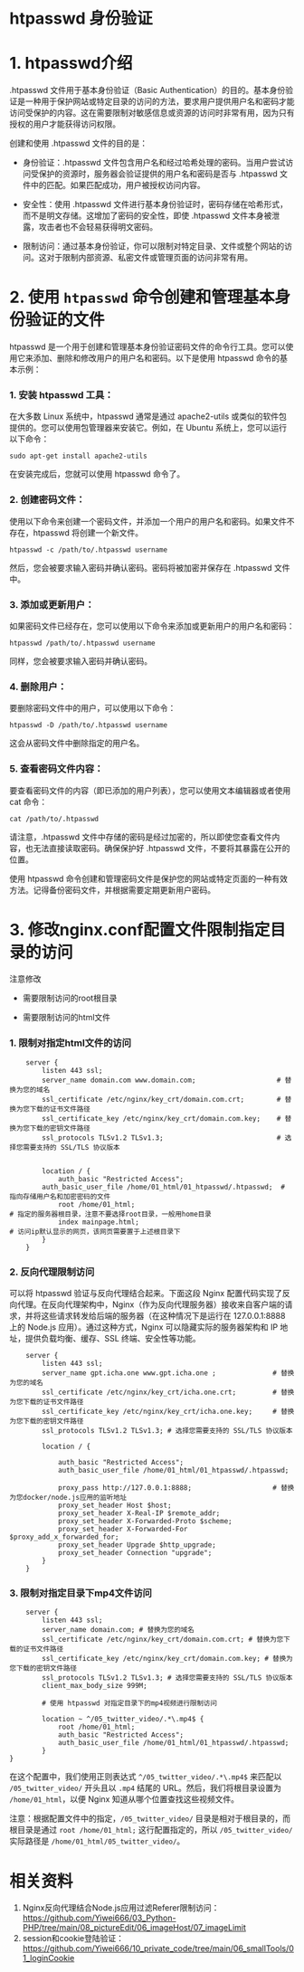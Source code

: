 # htpasswd 身份验证

# 1. htpasswd介绍

.htpasswd 文件用于基本身份验证（Basic Authentication）的目的。基本身份验证是一种用于保护网站或特定目录的访问的方法，要求用户提供用户名和密码才能访问受保护的内容。这在需要限制对敏感信息或资源的访问时非常有用，因为只有授权的用户才能获得访问权限。

创建和使用 .htpasswd 文件的目的是：

- 身份验证：.htpasswd 文件包含用户名和经过哈希处理的密码。当用户尝试访问受保护的资源时，服务器会验证提供的用户名和密码是否与 .htpasswd 文件中的匹配。如果匹配成功，用户被授权访问内容。

- 安全性：使用 .htpasswd 文件进行基本身份验证时，密码存储在哈希形式，而不是明文存储。这增加了密码的安全性，即使 .htpasswd 文件本身被泄露，攻击者也不会轻易获得明文密码。

- 限制访问：通过基本身份验证，你可以限制对特定目录、文件或整个网站的访问。这对于限制内部资源、私密文件或管理页面的访问非常有用。


# 2. 使用 `htpasswd` 命令创建和管理基本身份验证的文件


htpasswd 是一个用于创建和管理基本身份验证密码文件的命令行工具。您可以使用它来添加、删除和修改用户的用户名和密码。以下是使用 htpasswd 命令的基本示例：

### 1. 安装 htpasswd 工具：

在大多数 Linux 系统中，htpasswd 通常是通过 apache2-utils 或类似的软件包提供的。您可以使用包管理器来安装它。例如，在 Ubuntu 系统上，您可以运行以下命令：

```
sudo apt-get install apache2-utils
```

在安装完成后，您就可以使用 htpasswd 命令了。

### 2. 创建密码文件：

使用以下命令来创建一个密码文件，并添加一个用户的用户名和密码。如果文件不存在，htpasswd 将创建一个新文件。

```
htpasswd -c /path/to/.htpasswd username
```

然后，您会被要求输入密码并确认密码。密码将被加密并保存在 .htpasswd 文件中。

### 3. 添加或更新用户：

如果密码文件已经存在，您可以使用以下命令来添加或更新用户的用户名和密码：

```
htpasswd /path/to/.htpasswd username
```

同样，您会被要求输入密码并确认密码。

### 4. 删除用户：

要删除密码文件中的用户，可以使用以下命令：

```
htpasswd -D /path/to/.htpasswd username
```

这会从密码文件中删除指定的用户名。

### 5. 查看密码文件内容：

要查看密码文件的内容（即已添加的用户列表），您可以使用文本编辑器或者使用 cat 命令：

```
cat /path/to/.htpasswd
```

请注意，.htpasswd 文件中存储的密码是经过加密的，所以即使您查看文件内容，也无法直接读取密码。确保保护好 .htpasswd 文件，不要将其暴露在公开的位置。

使用 htpasswd 命令创建和管理密码文件是保护您的网站或特定页面的一种有效方法。记得备份密码文件，并根据需要定期更新用户密码。

# 3. 修改nginx.conf配置文件限制指定目录的访问

注意修改

- 需要限制访问的root根目录

- 需要限制访问的html文件

### 1. 限制对指定html文件的访问

```nginx
    server {
        listen 443 ssl;
        server_name domain.com www.domain.com;                    # 替换为您的域名
        ssl_certificate /etc/nginx/key_crt/domain.com.crt;        # 替换为您下载的证书文件路径
        ssl_certificate_key /etc/nginx/key_crt/domain.com.key;    # 替换为您下载的密钥文件路径
        ssl_protocols TLSv1.2 TLSv1.3;                            # 选择您需要支持的 SSL/TLS 协议版本


        location / {
            auth_basic "Restricted Access";
	    auth_basic_user_file /home/01_html/01_htpasswd/.htpasswd;  # 指向存储用户名和加密密码的文件
            root /home/01_html;                                        # 指定的服务器根目录，注意不要选择root目录，一般用home目录
            index mainpage.html;                                       # 访问ip默认显示的网页，该网页需要置于上述根目录下
        }
    }

```

### 2. 反向代理限制访问

可以将 htpasswd 验证与反向代理结合起来。下面这段 Nginx 配置代码实现了反向代理。在反向代理架构中，Nginx（作为反向代理服务器）接收来自客户端的请求，并将这些请求转发给后端的服务器（在这种情况下是运行在 127.0.0.1:8888 上的 Node.js 应用）。通过这种方式，Nginx 可以隐藏实际的服务器架构和 IP 地址，提供负载均衡、缓存、SSL 终端、安全性等功能。

```nginx
    server {
        listen 443 ssl;
        server_name gpt.icha.one www.gpt.icha.one ;              # 替换为您的域名
        ssl_certificate /etc/nginx/key_crt/icha.one.crt;         # 替换为您下载的证书文件路径
        ssl_certificate_key /etc/nginx/key_crt/icha.one.key;     # 替换为您下载的密钥文件路径
        ssl_protocols TLSv1.2 TLSv1.3; # 选择您需要支持的 SSL/TLS 协议版本

        location / {

            auth_basic "Restricted Access";
            auth_basic_user_file /home/01_html/01_htpasswd/.htpasswd;

            proxy_pass http://127.0.0.1:8888;                    # 替换为您docker/node.js应用的监听地址
            proxy_set_header Host $host;
            proxy_set_header X-Real-IP $remote_addr;
            proxy_set_header X-Forwarded-Proto $scheme;
            proxy_set_header X-Forwarded-For $proxy_add_x_forwarded_for;
            proxy_set_header Upgrade $http_upgrade;
            proxy_set_header Connection "upgrade";
        }
    }
```

### 3. 限制对指定目录下mp4文件访问


```nginx
    server {
        listen 443 ssl;
        server_name domain.com; # 替换为您的域名
        ssl_certificate /etc/nginx/key_crt/domain.com.crt; # 替换为您下载的证书文件路径
        ssl_certificate_key /etc/nginx/key_crt/domain.com.key; # 替换为您下载的密钥文件路径
        ssl_protocols TLSv1.2 TLSv1.3; # 选择您需要支持的 SSL/TLS 协议版本
        client_max_body_size 999M;

        # 使用 htpasswd 对指定目录下的mp4视频进行限制访问

        location ~ ^/05_twitter_video/.*\.mp4$ {
            root /home/01_html;
            auth_basic "Restricted Access";
            auth_basic_user_file /home/01_html/01_htpasswd/.htpasswd;
        }
}

```

在这个配置中，我们使用正则表达式 `^/05_twitter_video/.*\.mp4$` 来匹配以 `/05_twitter_video/` 开头且以 `.mp4` 结尾的 URL。然后，我们将根目录设置为 `/home/01_html`，以便 Nginx 知道从哪个位置查找这些视频文件。

注意：根据配置文件中的指定，`/05_twitter_video/` 目录是相对于根目录的，而根目录是通过 `root /home/01_html;` 这行配置指定的，所以 `/05_twitter_video/` 实际路径是 `/home/01_html/05_twitter_video/`。


# 相关资料

1. Nginx反向代理结合Node.js应用过滤Referer限制访问：https://github.com/Yiwei666/03_Python-PHP/tree/main/08_pictureEdit/06_imageHost/07_imageLimit
2. session和cookie登陆验证：https://github.com/Yiwei666/10_private_code/tree/main/06_smallTools/01_loginCookie







